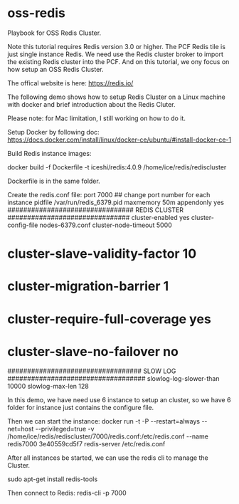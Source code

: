 # oss-redis
Playbook for OSS Redis Cluster.


Note this tutorial requires Redis version 3.0 or higher.
The PCF Redis tile is just single instance Redis. We need use the Redis cluster broker to import the existing Redis cluster into the PCF. And on this tutorial, we ony focus on how setup an OSS Redis Cluster.

The offical website is here: https://redis.io/

The following demo shows how to setup Redis Cluster on a Linux machine with docker and brief introduction about the Redis Cluter.

Please note: for Mac limitation, I still working on how to do it.

Setup Docker by following doc:
https://docs.docker.com/install/linux/docker-ce/ubuntu/#install-docker-ce-1

Build Redis instance images:

docker build -f Dockerfile -t iceshi/redis:4.0.9 /home/ice/redis/rediscluster

Dockerfile is in the same folder.

Create the redis.conf file:
port 7000 ## change port number for each instance
pidfile /var/run/redis_6379.pid
maxmemory 50m
appendonly yes
################################ REDIS CLUSTER  ###############################
cluster-enabled yes
cluster-config-file nodes-6379.conf
cluster-node-timeout 5000
# cluster-slave-validity-factor 10
# cluster-migration-barrier 1
# cluster-require-full-coverage yes
# cluster-slave-no-failover no
 
################################## SLOW LOG ###################################
slowlog-log-slower-than 10000
slowlog-max-len 128


In this demo, we have need use 6 instance to setup an cluster, so we have 6 folder for instance just contains the configure file.

Then we can start the instance:
docker run -t -P --restart=always --net=host --privileged=true -v /home/ice/redis/rediscluster/7000/redis.conf:/etc/redis.conf --name redis7000  3e40559cd5f7 redis-server /etc/redis.conf

After all instances be started, we can use the redis cli to manage the Cluster.

sudo apt-get install redis-tools

Then connect to Redis:
redis-cli -p 7000


